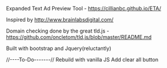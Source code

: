 Expanded Text Ad Preview Tool - https://cillianbc.github.io/ETA/

Inspired by http://www.brainlabsdigital.com/

Domain checking done by the great tld.js - https://github.com/oncletom/tld.js/blob/master/README.md

Built with bootstrap and Jquery(reluctantly)

//----To-Do-------//
Rebuild with vanilla JS
Add clear all button
